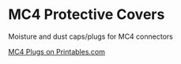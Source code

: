 # MC4 Protective Covers

Moisture and dust caps/plugs for MC4 connectors

[MC4 Plugs on Printables.com](https://www.printables.com/model/351087-protective-covers-for-mc4-solar-panel-connectors)
